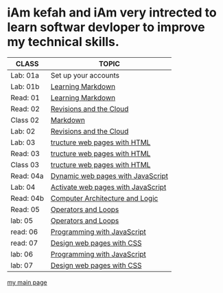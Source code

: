 
# iAm kefah and  iAm very intrected to learn softwar devloper to improve my technical skills.




CLASS  | TOPIC
------------ | -------------
Lab: 01a | Set up your accounts | 
Lab: 01b | [Learning Markdown ](https://kefahmomani.github.io/reading-note/) 
Read: 01 | [Learning Markdown ](https://kefahmomani.github.io/reading-note/) 
Read: 02 | [Revisions and the Cloud ](https://kefahmomani.github.io/reading-note/read2)
Class 02 | [Markdown  ](https://kefahmomani.github.io/reading-note/)
Lab: 02 | [Revisions and the Cloud  ](https://kefahmomani.github.io/reading-note/)
Lab: 03 | [tructure web pages with HTML ](https://new-project.kefahjordan.repl.co/) 
Read: 03  | [tructure web pages with HTML ](https://kefahmomani.github.io/reading-note/readme-class03) 
Class 03  | [tructure web pages with HTML ](https://kefahmomani.github.io/reading-note/)
Read: 04a  | [Dynamic web pages with JavaScript ](https://kefahmomani.github.io/reading-note/read04)
Lab: 04   | [Activate web pages with JavaScript ](https://kefahmomani.github.io/new-project/)
Read: 04b  | [Computer Architecture and Logic](https://kefahmomani.github.io/reading-note/read04b)
Read: 05  | [Operators and Loops](https://kefahmomani.github.io/reading-note.md/read05)
lab:  05  | [Operators and Loops](https://kefahmomani.github.io/new-project/)
read:  06  | [ Programming with JavaScript](https://kefahmomani.github.io/reading-note/read06)
read:  07  | [Design web pages with CSS](https://kefahmomani.github.io/reading-note/read07)
lab:  06  | [ Programming with JavaScript](https://kefahmomani.github.io/reading-note/read06)
lab:  07  | [Design web pages with CSS](https://kefahmomani.github.io/reading-note/read07)









[my main page ](https://kefahmomani.github.io/reading-note/) 





